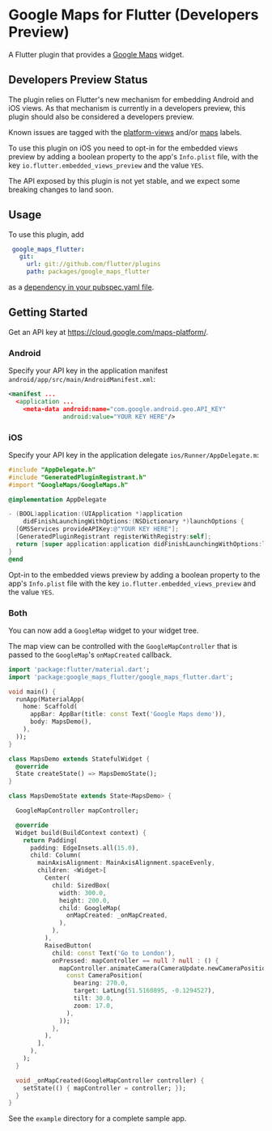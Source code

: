 # Google Maps for Flutter (Developers Preview)


A Flutter plugin that provides a [Google Maps](https://developers.google.com/maps/) widget.

## Developers Preview Status
The plugin relies on Flutter's new mechanism for embedding Android and iOS views.
As that mechanism is currently in a developers preview, this plugin should also be
considered a developers preview.

Known issues are tagged with the [platform-views](https://github.com/flutter/flutter/labels/a%3A%20platform-views) and/or [maps](https://github.com/flutter/flutter/labels/p%3A%20maps) labels.

To use this plugin on iOS you need to opt-in for the embedded views preview by
adding a boolean property to the app's `Info.plist` file, with the key `io.flutter.embedded_views_preview`
and the value `YES`.

The API exposed by this plugin is not yet stable, and we expect some breaking changes to land soon.


## Usage

To use this plugin, add
```yaml
 google_maps_flutter:
   git:
     url: git://github.com/flutter/plugins
     path: packages/google_maps_flutter
```
as a [dependency in your pubspec.yaml file](https://flutter.io/platform-plugins/).

## Getting Started

Get an API key at <https://cloud.google.com/maps-platform/>.

### Android

Specify your API key in the application manifest `android/app/src/main/AndroidManifest.xml`:

```xml
<manifest ...
  <application ...
    <meta-data android:name="com.google.android.geo.API_KEY"
               android:value="YOUR KEY HERE"/>
```

### iOS

Specify your API key in the application delegate `ios/Runner/AppDelegate.m`:

```objectivec
#include "AppDelegate.h"
#include "GeneratedPluginRegistrant.h"
#import "GoogleMaps/GoogleMaps.h"

@implementation AppDelegate

- (BOOL)application:(UIApplication *)application
    didFinishLaunchingWithOptions:(NSDictionary *)launchOptions {
  [GMSServices provideAPIKey:@"YOUR KEY HERE"];
  [GeneratedPluginRegistrant registerWithRegistry:self];
  return [super application:application didFinishLaunchingWithOptions:launchOptions];
}
@end
```

Opt-in to the embedded views preview by adding a boolean property to the app's `Info.plist` file
with the key `io.flutter.embedded_views_preview` and the value `YES`.

### Both


You can now add a `GoogleMap` widget to your widget tree.

The map view can be controlled with the `GoogleMapController` that is passed to
the `GoogleMap`'s `onMapCreated` callback.

```dart
import 'package:flutter/material.dart';
import 'package:google_maps_flutter/google_maps_flutter.dart';

void main() {
  runApp(MaterialApp(
    home: Scaffold(
      appBar: AppBar(title: const Text('Google Maps demo')),
      body: MapsDemo(),
    ),
  ));
}

class MapsDemo extends StatefulWidget {
  @override
  State createState() => MapsDemoState();
}

class MapsDemoState extends State<MapsDemo> {

  GoogleMapController mapController;

  @override
  Widget build(BuildContext context) {
    return Padding(
      padding: EdgeInsets.all(15.0),
      child: Column(
        mainAxisAlignment: MainAxisAlignment.spaceEvenly,
        children: <Widget>[
          Center(
            child: SizedBox(
              width: 300.0,
              height: 200.0,
              child: GoogleMap(
                onMapCreated: _onMapCreated,
              ),
            ),
          ),
          RaisedButton(
            child: const Text('Go to London'),
            onPressed: mapController == null ? null : () {
              mapController.animateCamera(CameraUpdate.newCameraPosition(
                const CameraPosition(
                  bearing: 270.0,
                  target: LatLng(51.5160895, -0.1294527),
                  tilt: 30.0,
                  zoom: 17.0,
                ),
              ));
            },
          ),
        ],
      ),
    );
  }

  void _onMapCreated(GoogleMapController controller) {
    setState(() { mapController = controller; });
  }
}
```

See the `example` directory for a complete sample app.
